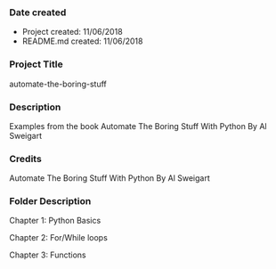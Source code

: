 ### Date created
- Project created: 11/06/2018
- README.md created: 11/06/2018

### Project Title
automate-the-boring-stuff

### Description
Examples from the book Automate The Boring Stuff With Python By Al Sweigart

### Credits
Automate The Boring Stuff With Python By Al Sweigart


### Folder Description
Chapter 1:
Python Basics

Chapter 2:
For/While loops

Chapter 3:
Functions
